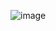 ![image](https://my.microsoftpersonalcontent.com/personal/7dae0f534f5f0009/_layouts/15/download.aspx?UniqueId=325d32b3-4e43-4d48-9bbb-0bc038b2c7bb&Translate=false&tempauth=v1e.eyJzaXRlaWQiOiI4YjI0ZTZiZi1jNjAwLTQ3ZmYtYmM4Yi1hOWExNTRhYWMyYTYiLCJhcHBpZCI6IjAwMDAwMDAwLTAwMDAtMDAwMC0wMDAwLTAwMDA0ODE3MTBhNCIsImF1ZCI6IjAwMDAwMDAzLTAwMDAtMGZmMS1jZTAwLTAwMDAwMDAwMDAwMC9teS5taWNyb3NvZnRwZXJzb25hbGNvbnRlbnQuY29tQDkxODgwNDBkLTZjNjctNGM1Yi1iMTEyLTM2YTMwNGI2NmRhZCIsImV4cCI6IjE3MzY2OTI3MDEifQ.K1Ba47_TJNVBkLeqEbBbhChPNUKLTIZqYIY37UfU96vDo8F8YuY8bl-k89beJVjKvZ_Oz_gV94O4ForAI4DYSmqErNwetuXuHRoBVCX9ZFo22EOTiDlqgKfaB7Li3AJc_1dbHfalxRfA25HMs8bpZWhtzawdRUr-4CGfe9gxS0WX4XbrBp5hZWwp1gYASEvmFN5JvLv7yGRol5pp9TZGSTgw3NM8_F1AUwxP9Wo3sfudOTcwL5-vpHx2IqLGDivTw-MPLmP0DLzSH4dhN0Q1End5wii8wvEou4oCFbMnnn0b3o7TJbVmQ3o1l5i_5Jcc-H9dqIz24kISYTEjYSeP4z-bCca7tlylBZkSFpdoEFyFpQOGDcZDXh_dCfqB69U11Pi3CVLEkY8yrGxc_Xu9pdjBoj_7PD2B9lrH2URUAQ0.A6xq1XcEvq83vg_szgcKwNSmUD-1h7L86PMB6yuIRGA&ApiVersion=2.0&AVOverride=1)

